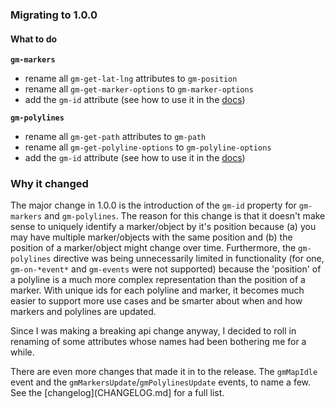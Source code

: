 ### Migrating to 1.0.0
#### What to do
**`gm-markers`**
- rename all `gm-get-lat-lng` attributes to `gm-position`
- rename all `gm-get-marker-options` to `gm-marker-options`
- add the `gm-id` attribute (see how to use it in the [docs](http://dylanfprice.github.io/angular-gm/1.0.0/docs/#/api/angulargm.directive:gmMarkers))

**`gm-polylines`**
- rename all `gm-get-path` attributes to `gm-path`
- rename all `gm-get-polyline-options` to `gm-polyline-options`
- add the `gm-id` attribute (see how to use it in the [docs](http://dylanfprice.github.io/angular-gm/1.0.0/docs/#/api/angulargm.directive:gmPolylines))

### Why it changed
The major change in 1.0.0 is the introduction of the `gm-id` property for `gm-markers` and `gm-polylines`. The reason for this change is that it doesn't make sense to uniquely identify a marker/object by it's position because (a) you may have multiple marker/objects with the same position and (b) the position of a marker/object might change over time. Furthermore, the `gm-polylines` directive was being unnecessarily limited in functionality (for one, `gm-on-*event*` and `gm-events` were not supported) because the 'position' of a polyline is a much more complex representation than the position of a marker. With unique ids for each polyline and marker, it becomes much easier to support more use cases and be smarter about when and how markers and polylines are updated.

Since I was making a breaking api change anyway, I decided to roll in renaming of some attributes whose names had been bothering me for a while.

There are even more changes that made it in to the release. The `gmMapIdle` event and the `gmMarkersUpdate`/`gmPolylinesUpdate` events, to name a few. See the [changelog](CHANGELOG.md] for a full list.

